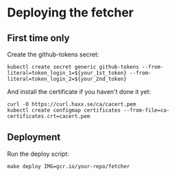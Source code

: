 Deploying the fetcher
=====================

First time only
---------------

Create the github-tokens secret:
```
kubectl create secret generic github-tokens --from-literal=token_login_1=${your_1st_token} --from-literal=token_login_2=${your_2nd_token}
```

And install the certificate if you haven't done it yet:
```
curl -O https://curl.haxx.se/ca/cacert.pem
kubectl create configmap certificates --from-file=ca-certificates.crt=cacert.pem
```

Deployment
----------

Run the deploy script:
```
make deploy IMG=gcr.io/your-repo/fetcher
```
